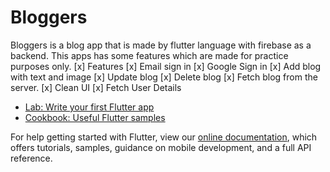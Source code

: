 # Bloggers
Bloggers is a blog app that is made by flutter language with firebase as a backend. This apps has some features which are made for practice purposes only.
[x] Features
[x] Email sign in 
[x] Google Sign in
[x] Add blog with text and image
[x] Update blog 
[x] Delete blog
[x] Fetch blog from the server.
[x] Clean UI 
[x] Fetch User Details 



- [Lab: Write your first Flutter app](https://flutter.dev/docs/get-started/codelab)
- [Cookbook: Useful Flutter samples](https://flutter.dev/docs/cookbook)

For help getting started with Flutter, view our
[online documentation](https://flutter.dev/docs), which offers tutorials,
samples, guidance on mobile development, and a full API reference.
